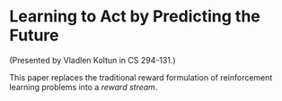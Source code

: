 # Learning to Act by Predicting the Future

(Presented by Vladlen Koltun in CS 294-131.)

This paper replaces the traditional reward formulation of reinforcement learning
problems into a *reward stream*.
